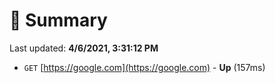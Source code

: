 # 📖 Summary
Last updated: **4/6/2021, 3:31:12 PM**

- `GET` [https://google.com](https://google.com) - **Up** (157ms)
